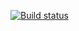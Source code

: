[![Build status](https://ci.appveyor.com/api/projects/status/0s99ne8hc9r1j4js?svg=true)](https://ci.appveyor.com/project/MaryVanyush/set)
